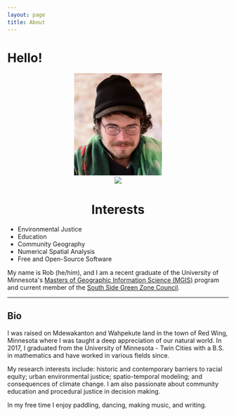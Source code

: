 ```yaml
---
layout: page
title: About
---
```


# Hello!


<div class="grid">
    <div class="col-1-2">
       <div class="content">
           <center>
           <img src="../figs/ForGitHub.png" alt="ForGitHub.png" class="responsive" width = 200/>
           <br>
           <a href="https://www.linkedin.com/in/~rwhendrickson" target="_blank">
                <img src="https://img.shields.io/badge/LinkedIn-0077B5?style=for-the-badge&logo=linkedin&logoColor=white" />
                </a>
            </center>
       </div>
    </div>
    <div class="col-1-2">
       <div class="content">
       <center>
            <h1>Interests</h1>
        </center>
            <ul>
            <li>Environmental Justice</li>
            <li>Education</li>
            <li>Community Geography</li>
            <li> Numerical Spatial Analysis</li>
            <li> Free and Open-Source Software</li>
            </ul>
       </div>
    </div>
</div>


My name is Rob (he/him), and I am a recent graduate of the University of Minnesota's [Masters of Geographic Information Science (MGIS)](https://cla.umn.edu/mgis/about/program-thats-map) program and current member of the [South Side Green Zone Council](https://www2.minneapolismn.gov/government/departments/health/sustainability-homes-environment/sustainability/green-zones/).

--- 

## Bio

I was raised on Mdewakanton and Wahpekute land in the town of Red Wing, Minnesota where I was taught a deep appreciation of our natural world. In 2017, I graduated from the University of Minnesota - Twin Cities with a B.S. in mathematics and have worked in various fields since.

My research interests include: historic and contemporary barriers to racial equity; urban environmental justice; spatio-temporal modeling; and consequences of climate change. I am also passionate about community education and procedural justice in decision making.

In my free time I enjoy paddling, dancing, making music, and writing.
